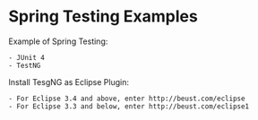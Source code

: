 # Spring Testing Examples

Example of Spring Testing:

    - JUnit 4
    - TestNG
    
Install TesgNG as Eclipse Plugin:

    - For Eclipse 3.4 and above, enter http://beust.com/eclipse
    - For Eclipse 3.3 and below, enter http://beust.com/eclipse1